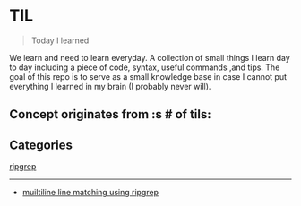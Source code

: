# TIL

> Today I learned

We learn and need to learn everyday. A collection of small things I learn day to day including a piece of code, syntax, useful commands ,and tips. The goal of this repo is to serve as a small knowledge base in case I cannot put everything I learned in my brain (I probably never will). 

Concept originates from :s
\# of tils: 
---

## Categories

[ripgrep](#ripgrep)


---

- [muiltiline line matching using ripgrep](ripgrep/muiltiline_line_matching_using_ripgrep.md)
